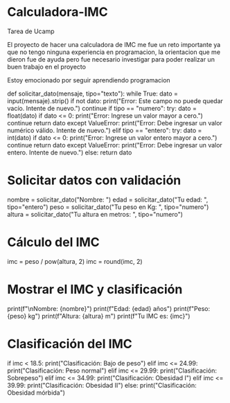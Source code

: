 # Calculadora-IMC
Tarea de Ucamp

El proyecto de hacer una calculadora de IMC me fue un reto importante ya que no tengo ninguna experiencia en programacion, la orientacion que me dieron fue de ayuda pero fue necesario investigar para poder realizar un buen trabajo en el proyecto

Estoy emocionado por seguir aprendiendo programacion




def solicitar_dato(mensaje, tipo="texto"):
    while True:
        dato = input(mensaje).strip()
        if not dato:
            print("Error: Este campo no puede quedar vacío. Intente de nuevo.")
            continue
        if tipo == "numero":
            try:
                dato = float(dato)
                if dato <= 0:
                    print("Error: Ingrese un valor mayor a cero.")
                    continue
                return dato
            except ValueError:
                print("Error: Debe ingresar un valor numérico válido. Intente de nuevo.")
        elif tipo == "entero":
            try:
                dato = int(dato)
                if dato <= 0:
                    print("Error: Ingrese un valor entero mayor a cero.")
                    continue
                return dato
            except ValueError:
                print("Error: Debe ingresar un valor entero. Intente de nuevo.")
        else:
            return dato

# Solicitar datos con validación
nombre = solicitar_dato("Nombre: ")
edad = solicitar_dato("Tu edad: ", tipo="entero")
peso = solicitar_dato("Tu peso en Kg: ", tipo="numero")
altura = solicitar_dato("Tu altura en metros: ", tipo="numero")

# Cálculo del IMC
imc = peso / pow(altura, 2)
imc = round(imc, 2)

# Mostrar el IMC y clasificación
print(f"\nNombre: {nombre}")
print(f"Edad: {edad} años")
print(f"Peso: {peso} kg")
print(f"Altura: {altura} m")
print(f"Tu IMC es: {imc}")

# Clasificación del IMC
if imc < 18.5:
    print("Clasificación: Bajo de peso")
elif imc <= 24.99:
    print("Clasificación: Peso normal")
elif imc <= 29.99:
    print("Clasificación: Sobrepeso")
elif imc <= 34.99:
    print("Clasificación: Obesidad I")
elif imc <= 39.99:
    print("Clasificación: Obesidad II")
else:
    print("Clasificación: Obesidad mórbida")



